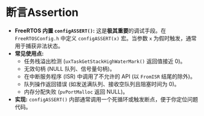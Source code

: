 # 断言Assertion

*   **FreeRTOS 内置 `configASSERT()`:** 这是**极其重要**的调试手段。在 `FreeRTOSConfig.h` 中定义 `configASSERT(x)` 宏。当参数 `x` 为假时触发，通常用于捕获非法状态。
*   **常见使用点:**
    *   任务栈溢出检测 (`uxTaskGetStackHighWaterMark()` 返回值接近 0)。
    *   无效句柄 (NULL 队列、信号量句柄)。
    *   在中断服务程序 (ISR) 中调用了不允许的 API (以 `FromISR` 结尾的除外)。
    *   队列操作返回错误 (如发送满队列、接收空队列且阻塞时间为 0)。
    *   内存分配失败 (`pvPortMalloc` 返回 NULL)。
*   **实现:** `configASSERT()` 内部通常调用一个死循环或触发断点，便于你定位问题代码。